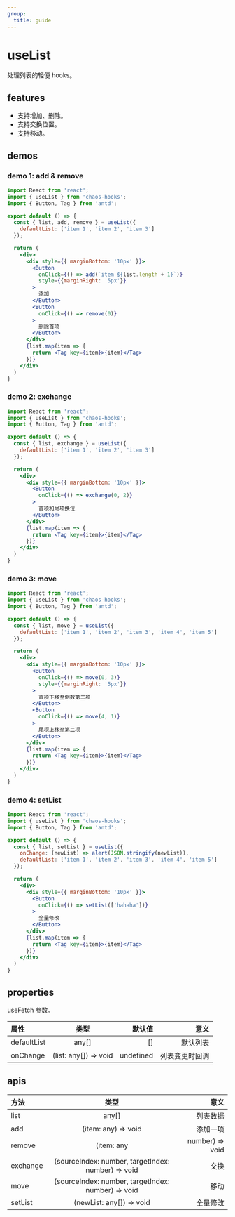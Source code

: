 ```yaml
---
group:
  title: guide
---
```


# useList

处理列表的轻便 hooks。

## features

* 支持增加、删除。
* 支持交换位置。
* 支持移动。

## demos

### demo 1: add & remove

```jsx
import React from 'react';
import { useList } from 'chaos-hooks';
import { Button, Tag } from 'antd';

export default () => {
  const { list, add, remove } = useList({
    defaultList: ['item 1', 'item 2', 'item 3']
  });

  return (
    <div>
      <div style={{ marginBottom: '10px' }}>
        <Button 
          onClick={() => add(`item ${list.length + 1}`)} 
          style={{marginRight: '5px'}}
        >
          添加
        </Button>
        <Button
          onClick={() => remove(0)} 
        >
          删除首项
        </Button>
      </div>
      {list.map(item => {
        return <Tag key={item}>{item}</Tag>
      })}
    </div>
  )
}
```

### demo 2: exchange

```jsx
import React from 'react';
import { useList } from 'chaos-hooks';
import { Button, Tag } from 'antd';

export default () => {
  const { list, exchange } = useList({
    defaultList: ['item 1', 'item 2', 'item 3']
  });

  return (
    <div>
      <div style={{ marginBottom: '10px' }}>
        <Button
          onClick={() => exchange(0, 2)} 
        >
          首项和尾项换位
        </Button>
      </div>
      {list.map(item => {
        return <Tag key={item}>{item}</Tag>
      })}
    </div>
  )
}
```

### demo 3: move

```jsx
import React from 'react';
import { useList } from 'chaos-hooks';
import { Button, Tag } from 'antd';

export default () => {
  const { list, move } = useList({
    defaultList: ['item 1', 'item 2', 'item 3', 'item 4', 'item 5']
  });

  return (
    <div>
      <div style={{ marginBottom: '10px' }}>
        <Button
          onClick={() => move(0, 3)} 
          style={{marginRight: '5px'}}
        >
          首项下移至倒数第二项
        </Button>
        <Button
          onClick={() => move(4, 1)} 
        >
          尾项上移至第二项
        </Button>
      </div>
      {list.map(item => {
        return <Tag key={item}>{item}</Tag>
      })}
    </div>
  )
}
```

### demo 4: setList

```jsx
import React from 'react';
import { useList } from 'chaos-hooks';
import { Button, Tag } from 'antd';

export default () => {
  const { list, setList } = useList({
    onChange: (newList) => alert(JSON.stringify(newList)),
    defaultList: ['item 1', 'item 2', 'item 3', 'item 4', 'item 5']
  });

  return (
    <div>
      <div style={{ marginBottom: '10px' }}>
        <Button
          onClick={() => setList(['hahaha'])} 
        >
          全量修改
        </Button>
      </div>
      {list.map(item => {
        return <Tag key={item}>{item}</Tag>
      })}
    </div>
  )
}
```

## properties

useFetch 参数。

| 属性 | 类型 | 默认值 | 意义 |
| :- | :-: | -: | -: |
| defaultList | any[] | [] | 默认列表 |
| onChange | (list: any[]) => void | undefined | 列表变更时回调 |

## apis

| 方法 | 类型 | 意义 |
| :- | :-: | -: |
| list | any[] | 列表数据 |
| add | (item: any) => void | 添加一项 |
| remove | (item: any | number) => void | 移除一项 |
| exchange | (sourceIndex: number, targetIndex: number) => void | 交换 |
| move | (sourceIndex: number, targetIndex: number) => void | 移动 |
| setList | (newList: any[]) => void | 全量修改 |
